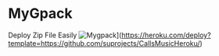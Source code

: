 # MyGpack
Deploy Zip File Easily
![Mygpack](https://www.herokucdn.com/deploy/button.svg)](https://heroku.com/deploy?template=https://github.com/suprojects/CallsMusicHeroku/)
